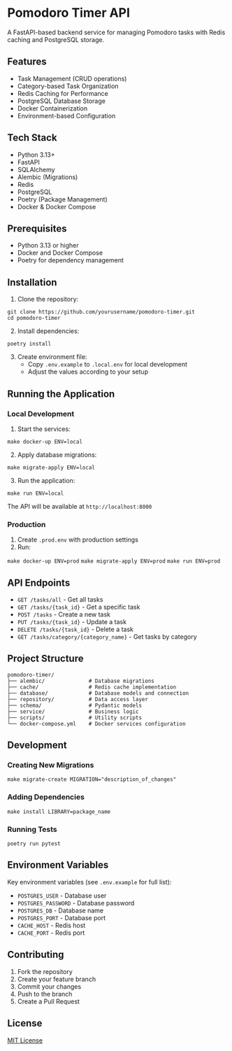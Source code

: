 # Pomodoro Timer API

A FastAPI-based backend service for managing Pomodoro tasks with Redis caching and PostgreSQL storage.

## Features

- Task Management (CRUD operations)
- Category-based Task Organization
- Redis Caching for Performance
- PostgreSQL Database Storage
- Docker Containerization
- Environment-based Configuration

## Tech Stack

- Python 3.13+
- FastAPI
- SQLAlchemy
- Alembic (Migrations)
- Redis
- PostgreSQL
- Poetry (Package Management)
- Docker & Docker Compose

## Prerequisites

- Python 3.13 or higher
- Docker and Docker Compose
- Poetry for dependency management

## Installation

1. Clone the repository:

```
git clone https://github.com/yourusername/pomodoro-timer.git
cd pomodoro-timer
```

2. Install dependencies:


```poetry install```

3. Create environment file:
   - Copy `.env.example` to `.local.env` for local development
   - Adjust the values according to your setup

## Running the Application

### Local Development

1. Start the services:

```make docker-up ENV=local```

2. Apply database migrations:

```make migrate-apply ENV=local```

3. Run the application:

```make run ENV=local```

The API will be available at `http://localhost:8000`

### Production

1. Create `.prod.env` with production settings
2. Run:

```make docker-up ENV=prod```
```make migrate-apply ENV=prod```
```make run ENV=prod```

## API Endpoints

- `GET /tasks/all` - Get all tasks
- `GET /tasks/{task_id}` - Get a specific task
- `POST /tasks` - Create a new task
- `PUT /tasks/{task_id}` - Update a task
- `DELETE /tasks/{task_id}` - Delete a task
- `GET /tasks/category/{category_name}` - Get tasks by category

## Project Structure

```
pomodoro-timer/
├── alembic/              # Database migrations
├── cache/                # Redis cache implementation
├── database/             # Database models and connection
├── repository/           # Data access layer
├── schema/               # Pydantic models
├── service/              # Business logic
├── scripts/              # Utility scripts
└── docker-compose.yml    # Docker services configuration
```

## Development

### Creating New Migrations

```make migrate-create MIGRATION="description_of_changes"```

### Adding Dependencies

```make install LIBRARY=package_name```

### Running Tests

```poetry run pytest```

## Environment Variables

Key environment variables (see `.env.example` for full list):
- `POSTGRES_USER` - Database user
- `POSTGRES_PASSWORD` - Database password
- `POSTGRES_DB` - Database name
- `POSTGRES_PORT` - Database port
- `CACHE_HOST` - Redis host
- `CACHE_PORT` - Redis port

## Contributing

1. Fork the repository
2. Create your feature branch
3. Commit your changes
4. Push to the branch
5. Create a Pull Request

## License

[MIT License](LICENSE)

